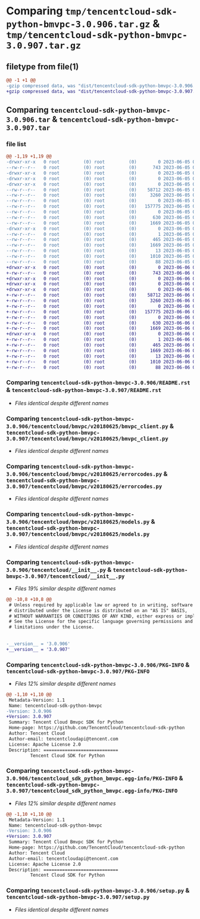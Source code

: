 # Comparing `tmp/tencentcloud-sdk-python-bmvpc-3.0.906.tar.gz` & `tmp/tencentcloud-sdk-python-bmvpc-3.0.907.tar.gz`

## filetype from file(1)

```diff
@@ -1 +1 @@
-gzip compressed data, was "dist/tencentcloud-sdk-python-bmvpc-3.0.906.tar", last modified: Mon Jun  5 00:27:53 2023, max compression
+gzip compressed data, was "dist/tencentcloud-sdk-python-bmvpc-3.0.907.tar", last modified: Tue Jun  6 02:19:54 2023, max compression
```

## Comparing `tencentcloud-sdk-python-bmvpc-3.0.906.tar` & `tencentcloud-sdk-python-bmvpc-3.0.907.tar`

### file list

```diff
@@ -1,19 +1,19 @@
-drwxr-xr-x   0 root         (0) root         (0)        0 2023-06-05 00:27:53.000000 tencentcloud-sdk-python-bmvpc-3.0.906/
--rw-r--r--   0 root         (0) root         (0)      743 2023-06-05 00:27:52.000000 tencentcloud-sdk-python-bmvpc-3.0.906/README.rst
-drwxr-xr-x   0 root         (0) root         (0)        0 2023-06-05 00:27:53.000000 tencentcloud-sdk-python-bmvpc-3.0.906/tencentcloud/
-drwxr-xr-x   0 root         (0) root         (0)        0 2023-06-05 00:27:53.000000 tencentcloud-sdk-python-bmvpc-3.0.906/tencentcloud/bmvpc/
-drwxr-xr-x   0 root         (0) root         (0)        0 2023-06-05 00:27:53.000000 tencentcloud-sdk-python-bmvpc-3.0.906/tencentcloud/bmvpc/v20180625/
--rw-r--r--   0 root         (0) root         (0)    58712 2023-06-05 00:27:52.000000 tencentcloud-sdk-python-bmvpc-3.0.906/tencentcloud/bmvpc/v20180625/bmvpc_client.py
--rw-r--r--   0 root         (0) root         (0)     3260 2023-06-05 00:27:52.000000 tencentcloud-sdk-python-bmvpc-3.0.906/tencentcloud/bmvpc/v20180625/errorcodes.py
--rw-r--r--   0 root         (0) root         (0)        0 2023-06-05 00:27:52.000000 tencentcloud-sdk-python-bmvpc-3.0.906/tencentcloud/bmvpc/v20180625/__init__.py
--rw-r--r--   0 root         (0) root         (0)   157775 2023-06-05 00:27:52.000000 tencentcloud-sdk-python-bmvpc-3.0.906/tencentcloud/bmvpc/v20180625/models.py
--rw-r--r--   0 root         (0) root         (0)        0 2023-06-05 00:27:52.000000 tencentcloud-sdk-python-bmvpc-3.0.906/tencentcloud/bmvpc/__init__.py
--rw-r--r--   0 root         (0) root         (0)      630 2023-06-05 00:27:52.000000 tencentcloud-sdk-python-bmvpc-3.0.906/tencentcloud/__init__.py
--rw-r--r--   0 root         (0) root         (0)     1669 2023-06-05 00:27:53.000000 tencentcloud-sdk-python-bmvpc-3.0.906/PKG-INFO
-drwxr-xr-x   0 root         (0) root         (0)        0 2023-06-05 00:27:53.000000 tencentcloud-sdk-python-bmvpc-3.0.906/tencentcloud_sdk_python_bmvpc.egg-info/
--rw-r--r--   0 root         (0) root         (0)        1 2023-06-05 00:27:53.000000 tencentcloud-sdk-python-bmvpc-3.0.906/tencentcloud_sdk_python_bmvpc.egg-info/dependency_links.txt
--rw-r--r--   0 root         (0) root         (0)      465 2023-06-05 00:27:53.000000 tencentcloud-sdk-python-bmvpc-3.0.906/tencentcloud_sdk_python_bmvpc.egg-info/SOURCES.txt
--rw-r--r--   0 root         (0) root         (0)     1669 2023-06-05 00:27:53.000000 tencentcloud-sdk-python-bmvpc-3.0.906/tencentcloud_sdk_python_bmvpc.egg-info/PKG-INFO
--rw-r--r--   0 root         (0) root         (0)       13 2023-06-05 00:27:53.000000 tencentcloud-sdk-python-bmvpc-3.0.906/tencentcloud_sdk_python_bmvpc.egg-info/top_level.txt
--rw-r--r--   0 root         (0) root         (0)     1010 2023-06-05 00:27:52.000000 tencentcloud-sdk-python-bmvpc-3.0.906/setup.py
--rw-r--r--   0 root         (0) root         (0)       88 2023-06-05 00:27:53.000000 tencentcloud-sdk-python-bmvpc-3.0.906/setup.cfg
+drwxr-xr-x   0 root         (0) root         (0)        0 2023-06-06 02:19:54.000000 tencentcloud-sdk-python-bmvpc-3.0.907/
+-rw-r--r--   0 root         (0) root         (0)      743 2023-06-06 02:19:54.000000 tencentcloud-sdk-python-bmvpc-3.0.907/README.rst
+drwxr-xr-x   0 root         (0) root         (0)        0 2023-06-06 02:19:54.000000 tencentcloud-sdk-python-bmvpc-3.0.907/tencentcloud/
+drwxr-xr-x   0 root         (0) root         (0)        0 2023-06-06 02:19:54.000000 tencentcloud-sdk-python-bmvpc-3.0.907/tencentcloud/bmvpc/
+drwxr-xr-x   0 root         (0) root         (0)        0 2023-06-06 02:19:54.000000 tencentcloud-sdk-python-bmvpc-3.0.907/tencentcloud/bmvpc/v20180625/
+-rw-r--r--   0 root         (0) root         (0)    58712 2023-06-06 02:19:54.000000 tencentcloud-sdk-python-bmvpc-3.0.907/tencentcloud/bmvpc/v20180625/bmvpc_client.py
+-rw-r--r--   0 root         (0) root         (0)     3260 2023-06-06 02:19:54.000000 tencentcloud-sdk-python-bmvpc-3.0.907/tencentcloud/bmvpc/v20180625/errorcodes.py
+-rw-r--r--   0 root         (0) root         (0)        0 2023-06-06 02:19:54.000000 tencentcloud-sdk-python-bmvpc-3.0.907/tencentcloud/bmvpc/v20180625/__init__.py
+-rw-r--r--   0 root         (0) root         (0)   157775 2023-06-06 02:19:54.000000 tencentcloud-sdk-python-bmvpc-3.0.907/tencentcloud/bmvpc/v20180625/models.py
+-rw-r--r--   0 root         (0) root         (0)        0 2023-06-06 02:19:54.000000 tencentcloud-sdk-python-bmvpc-3.0.907/tencentcloud/bmvpc/__init__.py
+-rw-r--r--   0 root         (0) root         (0)      630 2023-06-06 02:19:54.000000 tencentcloud-sdk-python-bmvpc-3.0.907/tencentcloud/__init__.py
+-rw-r--r--   0 root         (0) root         (0)     1669 2023-06-06 02:19:54.000000 tencentcloud-sdk-python-bmvpc-3.0.907/PKG-INFO
+drwxr-xr-x   0 root         (0) root         (0)        0 2023-06-06 02:19:54.000000 tencentcloud-sdk-python-bmvpc-3.0.907/tencentcloud_sdk_python_bmvpc.egg-info/
+-rw-r--r--   0 root         (0) root         (0)        1 2023-06-06 02:19:54.000000 tencentcloud-sdk-python-bmvpc-3.0.907/tencentcloud_sdk_python_bmvpc.egg-info/dependency_links.txt
+-rw-r--r--   0 root         (0) root         (0)      465 2023-06-06 02:19:54.000000 tencentcloud-sdk-python-bmvpc-3.0.907/tencentcloud_sdk_python_bmvpc.egg-info/SOURCES.txt
+-rw-r--r--   0 root         (0) root         (0)     1669 2023-06-06 02:19:54.000000 tencentcloud-sdk-python-bmvpc-3.0.907/tencentcloud_sdk_python_bmvpc.egg-info/PKG-INFO
+-rw-r--r--   0 root         (0) root         (0)       13 2023-06-06 02:19:54.000000 tencentcloud-sdk-python-bmvpc-3.0.907/tencentcloud_sdk_python_bmvpc.egg-info/top_level.txt
+-rw-r--r--   0 root         (0) root         (0)     1010 2023-06-06 02:19:54.000000 tencentcloud-sdk-python-bmvpc-3.0.907/setup.py
+-rw-r--r--   0 root         (0) root         (0)       88 2023-06-06 02:19:54.000000 tencentcloud-sdk-python-bmvpc-3.0.907/setup.cfg
```

### Comparing `tencentcloud-sdk-python-bmvpc-3.0.906/README.rst` & `tencentcloud-sdk-python-bmvpc-3.0.907/README.rst`

 * *Files identical despite different names*

### Comparing `tencentcloud-sdk-python-bmvpc-3.0.906/tencentcloud/bmvpc/v20180625/bmvpc_client.py` & `tencentcloud-sdk-python-bmvpc-3.0.907/tencentcloud/bmvpc/v20180625/bmvpc_client.py`

 * *Files identical despite different names*

### Comparing `tencentcloud-sdk-python-bmvpc-3.0.906/tencentcloud/bmvpc/v20180625/errorcodes.py` & `tencentcloud-sdk-python-bmvpc-3.0.907/tencentcloud/bmvpc/v20180625/errorcodes.py`

 * *Files identical despite different names*

### Comparing `tencentcloud-sdk-python-bmvpc-3.0.906/tencentcloud/bmvpc/v20180625/models.py` & `tencentcloud-sdk-python-bmvpc-3.0.907/tencentcloud/bmvpc/v20180625/models.py`

 * *Files identical despite different names*

### Comparing `tencentcloud-sdk-python-bmvpc-3.0.906/tencentcloud/__init__.py` & `tencentcloud-sdk-python-bmvpc-3.0.907/tencentcloud/__init__.py`

 * *Files 19% similar despite different names*

```diff
@@ -10,8 +10,8 @@
 # Unless required by applicable law or agreed to in writing, software
 # distributed under the License is distributed on an "AS IS" BASIS,
 # WITHOUT WARRANTIES OR CONDITIONS OF ANY KIND, either express or implied.
 # See the License for the specific language governing permissions and
 # limitations under the License.
 
 
-__version__ = '3.0.906'
+__version__ = '3.0.907'
```

### Comparing `tencentcloud-sdk-python-bmvpc-3.0.906/PKG-INFO` & `tencentcloud-sdk-python-bmvpc-3.0.907/PKG-INFO`

 * *Files 12% similar despite different names*

```diff
@@ -1,10 +1,10 @@
 Metadata-Version: 1.1
 Name: tencentcloud-sdk-python-bmvpc
-Version: 3.0.906
+Version: 3.0.907
 Summary: Tencent Cloud Bmvpc SDK for Python
 Home-page: https://github.com/TencentCloud/tencentcloud-sdk-python
 Author: Tencent Cloud
 Author-email: tencentcloudapi@tencent.com
 License: Apache License 2.0
 Description: ============================
         Tencent Cloud SDK for Python
```

### Comparing `tencentcloud-sdk-python-bmvpc-3.0.906/tencentcloud_sdk_python_bmvpc.egg-info/PKG-INFO` & `tencentcloud-sdk-python-bmvpc-3.0.907/tencentcloud_sdk_python_bmvpc.egg-info/PKG-INFO`

 * *Files 12% similar despite different names*

```diff
@@ -1,10 +1,10 @@
 Metadata-Version: 1.1
 Name: tencentcloud-sdk-python-bmvpc
-Version: 3.0.906
+Version: 3.0.907
 Summary: Tencent Cloud Bmvpc SDK for Python
 Home-page: https://github.com/TencentCloud/tencentcloud-sdk-python
 Author: Tencent Cloud
 Author-email: tencentcloudapi@tencent.com
 License: Apache License 2.0
 Description: ============================
         Tencent Cloud SDK for Python
```

### Comparing `tencentcloud-sdk-python-bmvpc-3.0.906/setup.py` & `tencentcloud-sdk-python-bmvpc-3.0.907/setup.py`

 * *Files identical despite different names*

